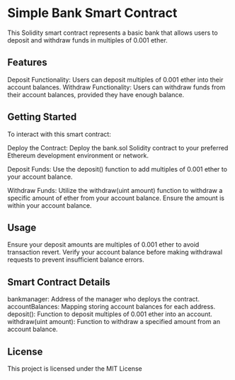 # Simple Bank Smart Contract

This Solidity smart contract represents a basic bank that allows users to deposit and withdraw funds in multiples of 0.001 ether.

## Features

Deposit Functionality: Users can deposit multiples of 0.001 ether into their account balances.
Withdraw Functionality: Users can withdraw funds from their account balances, provided they have enough balance.

## Getting Started

To interact with this smart contract:

Deploy the Contract: Deploy the bank.sol Solidity contract to your preferred Ethereum development environment or network.

Deposit Funds: Use the deposit() function to add multiples of 0.001 ether to your account balance.

Withdraw Funds: Utilize the withdraw(uint amount) function to withdraw a specific amount of ether from your account balance. Ensure the amount is within your account balance.

## Usage

Ensure your deposit amounts are multiples of 0.001 ether to avoid transaction revert.
Verify your account balance before making withdrawal requests to prevent insufficient balance errors.


## Smart Contract Details

bankmanager: Address of the manager who deploys the contract.
accountBalances: Mapping storing account balances for each address.
deposit(): Function to deposit multiples of 0.001 ether into an account.
withdraw(uint amount): Function to withdraw a specified amount from an account balance.

## License

This project is licensed under the MIT License
